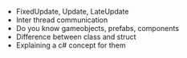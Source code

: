 - FixedUpdate, Update, LateUpdate
- Inter thread communication
- Do you know gameobjects, prefabs, components
- Difference between class and struct
- Explaining a c# concept for them